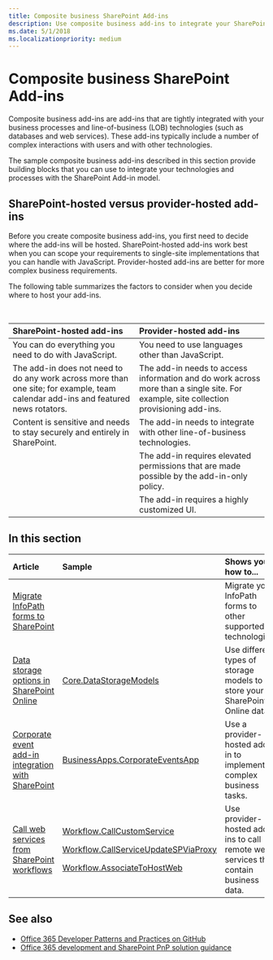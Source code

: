 ```yaml
---
title: Composite business SharePoint Add-ins
description: Use composite business add-ins to integrate your SharePoint solutions with your business processes and technologies. Decide whether a SharePoint-hosted or provider-hosted add-in is the right choice for your solution.
ms.date: 5/1/2018
ms.localizationpriority: medium
---
```


# Composite business SharePoint Add-ins

Composite business add-ins are add-ins that are tightly integrated with your business processes and line-of-business (LOB) technologies (such as databases and web services). These add-ins typically include a number of complex interactions with users and with other technologies.

The sample composite business add-ins described in this section provide building blocks that you can use to integrate your technologies and processes with the SharePoint Add-in model.

## SharePoint-hosted versus provider-hosted add-ins

Before you create composite business add-ins, you first need to decide where the add-ins will be hosted. SharePoint-hosted add-ins work best when you can scope your requirements to single-site implementations that you can handle with JavaScript. Provider-hosted add-ins are better for more complex business requirements.

The following table summarizes the factors to consider when you decide where to host your add-ins.

<br/>

|**SharePoint-hosted add-ins**|**Provider-hosted add-ins**|
|:-----|:-----|
|You can do everything you need to do with JavaScript.|You need to use languages other than JavaScript.|
|The add-in does not need to do any work across more than one site; for example, team calendar add-ins and featured news rotators.|The add-in needs to access information and do work across more than a single site. For example, site collection provisioning add-ins.|
|Content is sensitive and needs to stay securely and entirely in SharePoint.|The add-in needs to integrate with other line-of-business technologies.|
||The add-in requires elevated permissions that are made possible by the add-in-only policy.|
||The add-in requires a highly customized UI.|

## In this section

|**Article**|**Sample**|**Shows you how to...**|
|:-----|:-----|:-----|
|[Migrate InfoPath forms to SharePoint](migrate-infopath-forms-to-sharepoint.md) ||Migrate your InfoPath forms to other supported technologies.|
|[Data storage options in SharePoint Online](data-storage-options-in-sharepoint-online.md) |[Core.DataStorageModels](https://github.com/SharePoint/PnP/tree/master/Samples/Core.DataStorageModels) |Use different types of storage models to store your SharePoint Online data.|
|[Corporate event add-in integration with SharePoint](corporate-app-event-registration-with-sharepoint.md)|[BusinessApps.CorporateEventsApp](https://github.com/SharePoint/PnP/tree/master/Solutions/BusinessApps.CorporateEventsApp)|Use a provider-hosted add-in to implement complex business tasks.|
|[Call web services from SharePoint workflows](call-web-services-from-sharepoint-workflows.md)|<p>[Workflow.CallCustomService](https://github.com/SharePoint/PnP/tree/master/Samples/Workflow.CallCustomService)</p><p>[Workflow.CallServiceUpdateSPViaProxy](https://github.com/SharePoint/PnP/tree/master/Samples/Workflow.CallServiceUpdateSPViaProxy)</p><p>[Workflow.AssociateToHostWeb](https://github.com/SharePoint/PnP/tree/master/Samples/Workflow.AssociateToHostWeb)</p>|Use provider-hosted add-ins to call remote web services that contain business data.|

## See also

- [Office 365 Developer Patterns and Practices on GitHub](https://github.com/SharePoint/PnP)
- [Office 365 development and SharePoint PnP solution guidance](office-365-development-patterns-and-practices-solution-guidance.md) 
